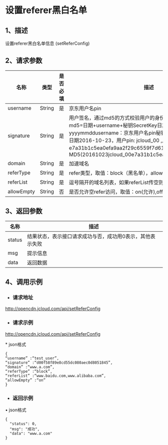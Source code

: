# **设置referer黑白名单**

## **1、描述**

设置referer黑白名单信息 (setReferConfig)

## **2、请求参数**

| **名称**   | **类型** | **是否必填** | **描述**                                                     |
| ---------- | -------- | ------------ | ------------------------------------------------------------ |
| username   | String   | 是           | 京东用户名pin                                                |
| signature  | String   | 是           | 用户签名，通过md5的方式校验用户的身份信息，保障信息安全。  md5=日期+username+秘钥SecretKey日期：格式为 yyyymmddusername：京东用户名pin秘钥：双方约定示例：比如当前日期2016-10-23，用户pin: jcloud_00 ,用户秘钥SecretKey   ：e7a31b1c5ea0efa9aa2f29c6559f7d61那签名为MD5(20161023jcloud_00e7a31b1c5ea0efa9aa2f29c6559f7d61) |
| domain     | String   | 是           | 加速域名                                                     |
| referType  | String   | 是           | refer类型，取值：block（黑名单），allow（白名单）            |
| referList  | String   | 是           | 逗号隔开的域名列表，如果referList传空则为删除即无黑白名单限制 |
| allowEmpty | String   | 否           | 是否允许空refer访问，取值：on(允许),off（拒绝），默认是on    |


## **3、返回参数**

| **名称** | **描述**                                                  |
| -------- | --------------------------------------------------------- |
| status   | 结果状态，表示接口请求成功与否，成功用0表示，其他表示失败 |
| msg      | 提示信息                                                  |
| data     | 返回数据                                                  |


## **4、调用示例**

- ### **请求地址**

http://opencdn.jcloud.com/api/setReferConfig

- ### **请求示例**

 http://opencdn.jcloud.com/api/setReferConfig

\* json格式

```
{
“username” :“test_user”, 
“signature” :“d00f58f89e8cd55dc080aec0d8051845”, 
“domain” :“www.a.com”, 
“referType” :“block”, 
“referList” :“www.baidu.com,www.alibaba.com”, 
“allowEmpty” :“on”
}
```

- ### **返回示例**

•        json格式

```
{
  "status": 0,
  "msg": "成功",
  "data": "www.a.com"
}
```

 

